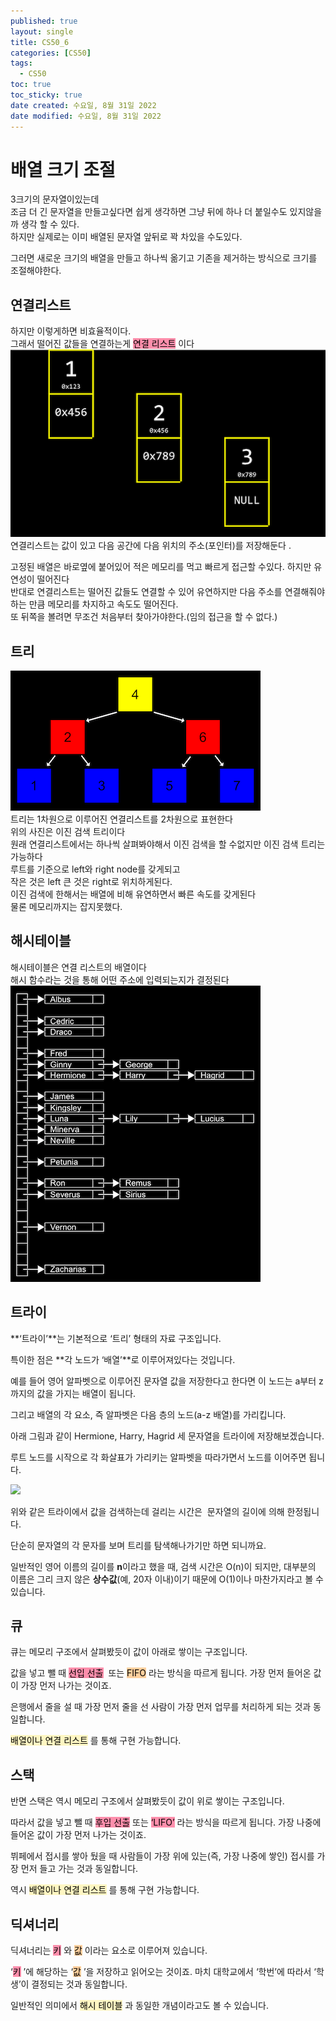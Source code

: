 ```yaml
---
published: true
layout: single
title: CS50_6
categories: [CS50]
tags:
  - CS50
toc: true
toc_sticky: true
date created: 수요일, 8월 31일 2022
date modified: 수요일, 8월 31일 2022
---
```


# 배열 크기 조절
3크기의 문자열이있는데  
조금 더 긴 문자열을 만들고싶다면 쉽게 생각하면 그냥 뒤에 하나 더 붙일수도 있지않을까 생각 할 수 있다.  
하지만 실제로는 이미 배열된 문자열 앞뒤로 꽉 차있을 수도있다.

그러면 새로운 크기의 배열을 만들고 하나씩 옮기고 기존을 제거하는 방식으로 크기를 조절해야한다.

## 연결리스트
하지만 이렇게하면 비효율적이다.  
그래서 떨어진 값들을 연결하는게 <mark style="background: #FF5582A6;">연결 리스트</mark> 이다  
![](https://raw.githubusercontent.com/Cloudblack/Forpicture/image//img/20220831173434.png)  
연결리스트는 값이 있고 다음 공간에 다음 위치의 주소(포인터)를 저장해둔다 .

고정된 배열은 바로옆에 붙어있어 적은 메모리를 먹고 빠르게 접근할 수있다. 하지만 유연성이 떨어진다  
반대로 연결리스트는 떨어진 값들도 연결할 수 있어 유연하지만 다음 주소를 연결해줘야하는 만큼 메모리를 차지하고 속도도 떨어진다.  
또 뒤쪽을 볼려면 무조건 처음부터 찾아가야한다.(임의 접근을 할 수 없다.)

## 트리
![](https://raw.githubusercontent.com/Cloudblack/Forpicture/image//img/20220831175800.png)  
트리는 1차원으로 이루어진 연결리스트를 2차원으로 표현한다  
위의 사진은 이진 검색 트리이다  
원래 연결리스트에서는 하나씩 살펴봐야해서 이진 검색을 할 수없지만 이진 검색 트리는 가능하다  
루트를 기준으로 left와 right node를 갖게되고  
작은 것은 left 큰 것은 right로 위치하게된다.  
이진 검색에 한해서는 배열에 비해 유연하면서 빠른 속도를 갖게된다  
물론 메모리까지는 잡지못했다.

## 해시테이블
해시테이블은 연결 리스트의 배열이다  
해시 함수라는 것을 통해 어떤 주소에 입력되는지가 결정된다  
![](https://raw.githubusercontent.com/Cloudblack/Forpicture/image//img/20220831192307.png)

## 트라이
**‘트라이’**는 기본적으로 ‘트리’ 형태의 자료 구조입니다.

특이한 점은 **각 노드가 ‘배열’**로 이루어져있다는 것입니다.

예를 들어 영어 알파벳으로 이루어진 문자열 값을 저장한다고 한다면 이 노드는 a부터 z까지의 값을 가지는 배열이 됩니다.

그리고 배열의 각 요소, 즉 알파벳은 다음 층의 노드(a-z 배열)를 가리킵니다. 

  

아래 그림과 같이 Hermione, Harry, Hagrid 세 문자열을 트라이에 저장해보겠습니다.

루트 노드를 시작으로 각 화살표가 가리키는 알파벳을 따라가면서 노드를 이어주면 됩니다.

  

![](https://cs50.harvard.edu/x/2020/notes/5/trie.png)  

  

위와 같은 트라이에서 값을 검색하는데 걸리는 시간은  문자열의 길이에 의해 한정됩니다.

단순히 문자열의 각 문자를 보며 트리를 탐색해나가기만 하면 되니까요.

일반적인 영어 이름의 길이를 **n**이라고 했을 때, 검색 시간은 O(n)이 되지만, 대부분의 이름은 그리 크지 않은 **상수값**(예, 20자 이내)이기 때문에 O(1)이나 마찬가지라고 볼 수 있습니다.

## 큐
큐는 메모리 구조에서 살펴봤듯이 값이 아래로 쌓이는 구조입니다.

값을 넣고 뺄 때 <mark style="background: #FF5582A6;">선입 선출</mark>  또는 <mark style="background: #FFB86CA6;">FIFO</mark> 라는 방식을 따르게 됩니다. 가장 먼저 들어온 값이 가장 먼저 나가는 것이죠.

은행에서 줄을 설 때 가장 먼저 줄을 선 사람이 가장 먼저 업무를 처리하게 되는 것과 동일합니다.

<mark style="background: #FFF3A3A6;">배열이나 연결 리스트</mark> 를 통해 구현 가능합니다.

  

  

## 스택
반면 스택은 역시 메모리 구조에서 살펴봤듯이 값이 위로 쌓이는 구조입니다.

따라서 값을 넣고 뺄 때 <mark style="background: #FF5582A6;">후입 선출</mark> 또는 <mark style="background: #FF5582A6;">‘LIFO’</mark> 라는 방식을 따르게 됩니다. 가장 나중에 들어온 값이 가장 먼저 나가는 것이죠.

뷔페에서 접시를 쌓아 뒀을 때 사람들이 가장 위에 있는(즉, 가장 나중에 쌓인) 접시를 가장 먼저 들고 가는 것과 동일합니다.

역시 <mark style="background: #FFF3A3A6;">배열이나 연결 리스트</mark> 를 통해 구현 가능합니다.

  

  

## 딕셔너리
딕셔너리는 <mark style="background: #FF5582A6;">키</mark> 와 <mark style="background: #FFB86CA6;">값</mark> 이라는 요소로 이루어져 있습니다.

‘<mark style="background: #FF5582A6;">키</mark> ’에 해당하는 ‘<mark style="background: #FFB86CA6;">값</mark> ’을 저장하고 읽어오는 것이죠. 마치 대학교에서 ‘학번’에 따라서 ‘학생’이 결정되는 것과 동일합니다.

일반적인 의미에서 <mark style="background: #FFF3A3A6;">해시 테이블</mark> 과 동일한 개념이라고도 볼 수 있습니다.
